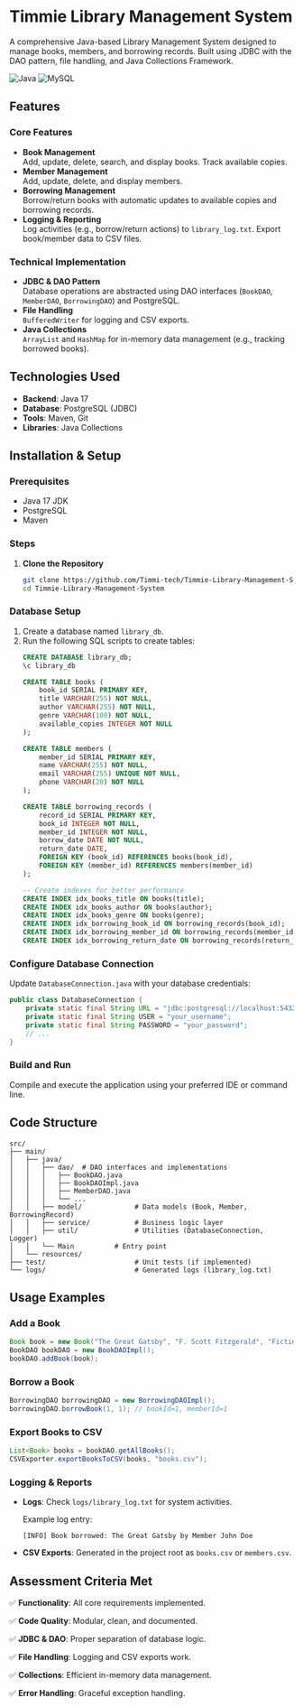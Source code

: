 # Timmie Library Management System

A comprehensive Java-based Library Management System designed to manage books, members, and borrowing records. Built using JDBC with the DAO pattern, file handling, and Java Collections Framework.

![Java](https://img.shields.io/badge/Java-17-blue)
![MySQL](https://img.shields.io/badge/MySQL-8.0-orange)

## Features

### Core Features
- **Book Management**  
  Add, update, delete, search, and display books. Track available copies.
- **Member Management**  
  Add, update, delete, and display members.
- **Borrowing Management**  
  Borrow/return books with automatic updates to available copies and borrowing records.
- **Logging & Reporting**  
  Log activities (e.g., borrow/return actions) to `library_log.txt`. Export book/member data to CSV files.

### Technical Implementation
- **JDBC & DAO Pattern**  
  Database operations are abstracted using DAO interfaces (`BookDAO`, `MemberDAO`, `BorrowingDAO`) and PostgreSQL.
- **File Handling**  
  `BufferedWriter` for logging and CSV exports.
- **Java Collections**  
  `ArrayList` and `HashMap` for in-memory data management (e.g., tracking borrowed books).

## Technologies Used
- **Backend**: Java 17
- **Database**: PostgreSQL (JDBC)
- **Tools**: Maven, Git
- **Libraries**: Java Collections

## Installation & Setup

### Prerequisites
- Java 17 JDK
- PostgreSQL
- Maven

### Steps
1. **Clone the Repository**  
   ```bash
   git clone https://github.com/Timmi-tech/Timmie-Library-Management-System.git
   cd Timmie-Library-Management-System
   ```

### Database Setup
1. Create a database named `library_db`.
2. Run the following SQL scripts to create tables:
   ```sql
   CREATE DATABASE library_db;
   \c library_db

   CREATE TABLE books (
       book_id SERIAL PRIMARY KEY,
       title VARCHAR(255) NOT NULL,
       author VARCHAR(255) NOT NULL,
       genre VARCHAR(100) NOT NULL,
       available_copies INTEGER NOT NULL
   );

   CREATE TABLE members (
       member_id SERIAL PRIMARY KEY,
       name VARCHAR(255) NOT NULL,
       email VARCHAR(255) UNIQUE NOT NULL,
       phone VARCHAR(20) NOT NULL
   );

   CREATE TABLE borrowing_records (
       record_id SERIAL PRIMARY KEY,
       book_id INTEGER NOT NULL,
       member_id INTEGER NOT NULL,
       borrow_date DATE NOT NULL,
       return_date DATE,
       FOREIGN KEY (book_id) REFERENCES books(book_id),
       FOREIGN KEY (member_id) REFERENCES members(member_id)
   );

   -- Create indexes for better performance
   CREATE INDEX idx_books_title ON books(title);
   CREATE INDEX idx_books_author ON books(author);
   CREATE INDEX idx_books_genre ON books(genre);
   CREATE INDEX idx_borrowing_book_id ON borrowing_records(book_id);
   CREATE INDEX idx_borrowing_member_id ON borrowing_records(member_id);
   CREATE INDEX idx_borrowing_return_date ON borrowing_records(return_date);
   ```

### Configure Database Connection
Update `DatabaseConnection.java` with your database credentials:
   ```java
   public class DatabaseConnection {
       private static final String URL = "jdbc:postgresql://localhost:5432/library_db";
       private static final String USER = "your_username";
       private static final String PASSWORD = "your_password";
       // ...
   }
   ```

### Build and Run
Compile and execute the application using your preferred IDE or command line.

## Code Structure
```
src/
├── main/
│   ├── java/
│   │   ├── dao/  # DAO interfaces and implementations
│   │   │   ├── BookDAO.java
│   │   │   ├── BookDAOImpl.java
│   │   │   ├── MemberDAO.java
│   │   │   └── ...
│   │   ├── model/             # Data models (Book, Member, BorrowingRecord)
│   │   ├── service/           # Business logic layer
│   │   ├── util/              # Utilities (DatabaseConnection, Logger)
│   │   └── Main          # Entry point
│   └── resources/
├── test/                      # Unit tests (if implemented)
└── logs/                      # Generated logs (library_log.txt)
```

## Usage Examples

### Add a Book
   ```java
   Book book = new Book("The Great Gatsby", "F. Scott Fitzgerald", "Fiction", 5);
   BookDAO bookDAO = new BookDAOImpl();
   bookDAO.addBook(book);
   ```

### Borrow a Book
   ```java
   BorrowingDAO borrowingDAO = new BorrowingDAOImpl();
   borrowingDAO.borrowBook(1, 1); // bookId=1, memberId=1
   ```

### Export Books to CSV
   ```java
   List<Book> books = bookDAO.getAllBooks();
   CSVExporter.exportBooksToCSV(books, "books.csv");
   ```

### Logging & Reports
- **Logs**: Check `logs/library_log.txt` for system activities.
  
  Example log entry:
  ```
  [INFO] Book borrowed: The Great Gatsby by Member John Doe
  ```
- **CSV Exports**: Generated in the project root as `books.csv` or `members.csv`.

## Assessment Criteria Met
✅ **Functionality**: All core requirements implemented.

✅ **Code Quality**: Modular, clean, and documented.

✅ **JDBC & DAO**: Proper separation of database logic.

✅ **File Handling**: Logging and CSV exports work.

✅ **Collections**: Efficient in-memory data management.

✅ **Error Handling**: Graceful exception handling.


